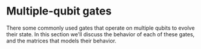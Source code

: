 # Multiple-qubit gates

There some commonly used gates that operate on multiple qubits to evolve their state. In this section we'll discuss the behavior of each of these gates, and the matrices that models their behavior.

